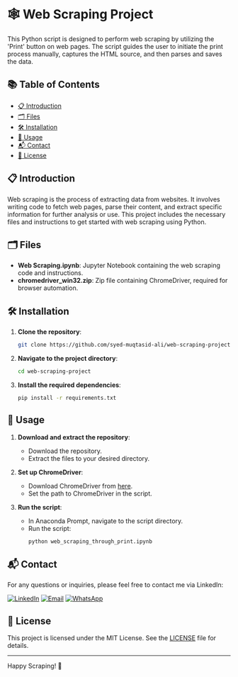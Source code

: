 # 🕸️ Web Scraping Project

This Python script is designed to perform web scraping by utilizing the 'Print' button on web pages. The script guides the user to initiate the print process manually, captures the HTML source, and then parses and saves the data.

## 📚 Table of Contents
- [📋 Introduction](#introduction)
- [🗂️ Files](#files)
- [🛠️ Installation](#installation)
- [🚀 Usage](#usage)
- [📬 Contact](#contact)
- [📜 License](#license)

## 📋 Introduction
Web scraping is the process of extracting data from websites. It involves writing code to fetch web pages, parse their content, and extract specific information for further analysis or use. This project includes the necessary files and instructions to get started with web scraping using Python.

## 🗂️ Files
- **Web Scraping.ipynb**: Jupyter Notebook containing the web scraping code and instructions.
- **chromedriver_win32.zip**: Zip file containing ChromeDriver, required for browser automation.

## 🛠️ Installation

1. **Clone the repository**:
    ```sh
    git clone https://github.com/syed-muqtasid-ali/web-scraping-project.git
    ```

2. **Navigate to the project directory**:
    ```sh
    cd web-scraping-project
    ```

3. **Install the required dependencies**:
    ```sh
    pip install -r requirements.txt
    ```

## 🚀 Usage

1. **Download and extract the repository**:
   - Download the repository.
   - Extract the files to your desired directory.

2. **Set up ChromeDriver**:
   - Download ChromeDriver from [here](https://sites.google.com/chromium.org/driver/).
   - Set the path to ChromeDriver in the script.

3. **Run the script**:
   - In Anaconda Prompt, navigate to the script directory.
   - Run the script:
     ```bash
     python web_scraping_through_print.ipynb
     ```

## 📬 Contact
For any questions or inquiries, please feel free to contact me via LinkedIn:

[![LinkedIn](https://img.shields.io/badge/LinkedIn-0077B5?style=flat-square&logo=linkedin&logoColor=white)](https://www.linkedin.com/in/syed-muqtasid-ali-91a0a623a/)
[![Email](https://img.shields.io/badge/Email-D14836?style=flat-square&logo=gmail&logoColor=white)](mailto:muqtasid5266@gmail.com)
[![WhatsApp](https://img.shields.io/badge/WhatsApp-25D366?style=flat-square&logo=whatsapp&logoColor=white)](https://wa.me/923176517525)
## 📜 License
This project is licensed under the MIT License. See the [LICENSE](LICENSE) file for details.

---

Happy Scraping! 🎉
